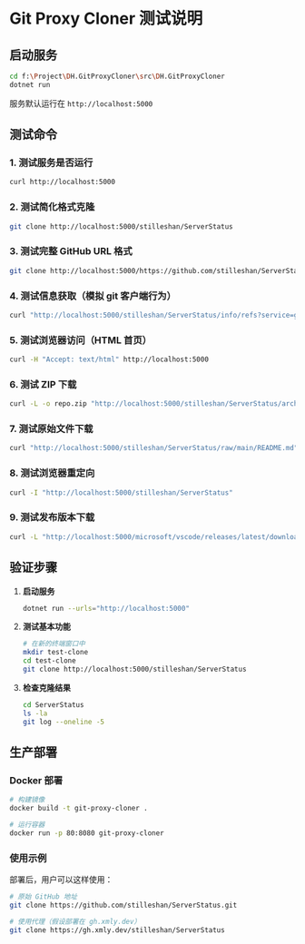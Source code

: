 # Git Proxy Cloner 测试说明

## 启动服务

```bash
cd f:\Project\DH.GitProxyCloner\src\DH.GitProxyCloner
dotnet run
```

服务默认运行在 `http://localhost:5000`

## 测试命令

### 1. 测试服务是否运行
```bash
curl http://localhost:5000
```

### 2. 测试简化格式克隆
```bash
git clone http://localhost:5000/stilleshan/ServerStatus
```

### 3. 测试完整 GitHub URL 格式
```bash
git clone http://localhost:5000/https://github.com/stilleshan/ServerStatus.git
```

### 4. 测试信息获取（模拟 git 客户端行为）
```bash
curl "http://localhost:5000/stilleshan/ServerStatus/info/refs?service=git-upload-pack"
```

### 5. 测试浏览器访问（HTML 首页）
```bash
curl -H "Accept: text/html" http://localhost:5000
```

### 6. 测试 ZIP 下载
```bash
curl -L -o repo.zip "http://localhost:5000/stilleshan/ServerStatus/archive/main.zip"
```

### 7. 测试原始文件下载
```bash
curl "http://localhost:5000/stilleshan/ServerStatus/raw/main/README.md"
```

### 8. 测试浏览器重定向
```bash
curl -I "http://localhost:5000/stilleshan/ServerStatus"
```

### 9. 测试发布版本下载
```bash
curl -L "http://localhost:5000/microsoft/vscode/releases/latest/download/VSCode-win32-x64.zip"
```

## 验证步骤

1. **启动服务**
   ```bash
   dotnet run --urls="http://localhost:5000"
   ```

2. **测试基本功能**
   ```bash
   # 在新的终端窗口中
   mkdir test-clone
   cd test-clone
   git clone http://localhost:5000/stilleshan/ServerStatus
   ```

3. **检查克隆结果**
   ```bash
   cd ServerStatus
   ls -la
   git log --oneline -5
   ```

## 生产部署

### Docker 部署
```bash
# 构建镜像
docker build -t git-proxy-cloner .

# 运行容器
docker run -p 80:8080 git-proxy-cloner
```

### 使用示例
部署后，用户可以这样使用：

```bash
# 原始 GitHub 地址
git clone https://github.com/stilleshan/ServerStatus.git

# 使用代理（假设部署在 gh.xmly.dev）
git clone https://gh.xmly.dev/stilleshan/ServerStatus
```

